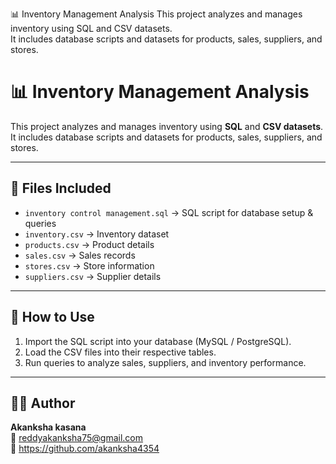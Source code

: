 📊 Inventory Management Analysis
This project analyzes and manages inventory using SQL and CSV datasets.  
It includes database scripts and datasets for products, sales, suppliers, and stores.

# 📊 Inventory Management Analysis

This project analyzes and manages inventory using **SQL** and **CSV datasets**.  
It includes database scripts and datasets for products, sales, suppliers, and stores.

---

## 📂 Files Included
- `inventory control management.sql` → SQL script for database setup & queries  
- `inventory.csv` → Inventory dataset  
- `products.csv` → Product details  
- `sales.csv` → Sales records  
- `stores.csv` → Store information  
- `suppliers.csv` → Supplier details  

---

## 🚀 How to Use
1. Import the SQL script into your database (MySQL / PostgreSQL).  
2. Load the CSV files into their respective tables.  
3. Run queries to analyze sales, suppliers, and inventory performance.  

---

## 👩‍💻 Author
**Akanksha kasana**  
📧 reddyakanksha75@gmail.com  
🔗 https://github.com/akanksha4354

